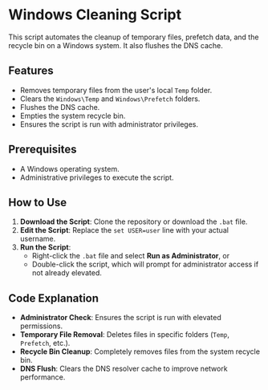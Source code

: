 # Windows Cleaning Script

This script automates the cleanup of temporary files, prefetch data, and the recycle bin on a Windows system. It also flushes the DNS cache.  

## Features
- Removes temporary files from the user's local `Temp` folder.
- Clears the `Windows\Temp` and `Windows\Prefetch` folders.
- Flushes the DNS cache.
- Empties the system recycle bin.
- Ensures the script is run with administrator privileges.

## Prerequisites
- A Windows operating system.
- Administrative privileges to execute the script.

## How to Use
1. **Download the Script**: Clone the repository or download the `.bat` file.
2. **Edit the Script**: Replace the `set USER=user` line with your actual username.
3. **Run the Script**:
   - Right-click the `.bat` file and select **Run as Administrator**, or
   - Double-click the script, which will prompt for administrator access if not already elevated.

## Code Explanation
- **Administrator Check**: Ensures the script is run with elevated permissions.
- **Temporary File Removal**: Deletes files in specific folders (`Temp`, `Prefetch`, etc.).
- **Recycle Bin Cleanup**: Completely removes files from the system recycle bin.
- **DNS Flush**: Clears the DNS resolver cache to improve network performance.
